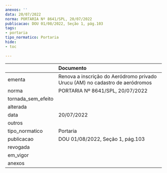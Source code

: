 ```yaml
---
anexos: ''
data: 20/07/2022
norma: PORTARIA Nº 8641/SPL, 20/07/2022
publicacao: DOU 01/08/2022, Seção 1, pág.103
tags:
- portaria
tipo_normatico: Portaria
hide: 
- toc 
 
---
```


|                    | Documento                                                                    |
|:-------------------|:-----------------------------------------------------------------------------|
| ementa             | Renova a inscrição do Aeródromo privado Urucu (AM) no cadastro de aeródromos |
| norma              | PORTARIA Nº 8641/SPL, 20/07/2022                                             |
| tornada_sem_efeito |                                                                              |
| alterada           |                                                                              |
| data               | 20/07/2022                                                                   |
| outros             |                                                                              |
| tipo_normatico     | Portaria                                                                     |
| publicacao         | DOU 01/08/2022, Seção 1, pág.103                                             |
| revogada           |                                                                              |
| em_vigor           |                                                                              |
| anexos             |                                                                              |